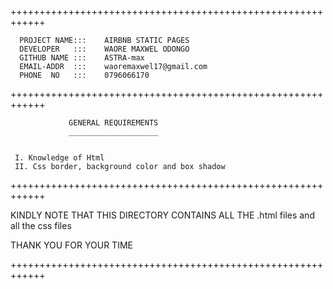++++++++++++++++++++++++++++++++++++++++++++++++++++++++++++

      PROJECT NAME:::    AIRBNB STATIC PAGES
      DEVELOPER   :::    WAORE MAXWEL ODONGO
      GITHUB NAME :::    ASTRA-max
      EMAIL-ADDR  :::    waoremaxwel17@gmail.com
      PHONE  NO   :::    0796066170

++++++++++++++++++++++++++++++++++++++++++++++++++++++++++++

                 GENERAL REQUIREMENTS
                 ____________________


     I. Knowledge of Html
     II. Css border, background color and box shadow

++++++++++++++++++++++++++++++++++++++++++++++++++++++++++++

KINDLY NOTE THAT THIS DIRECTORY CONTAINS ALL THE .html files
and all the css files


THANK YOU FOR YOUR TIME

++++++++++++++++++++++++++++++++++++++++++++++++++++++++++++
